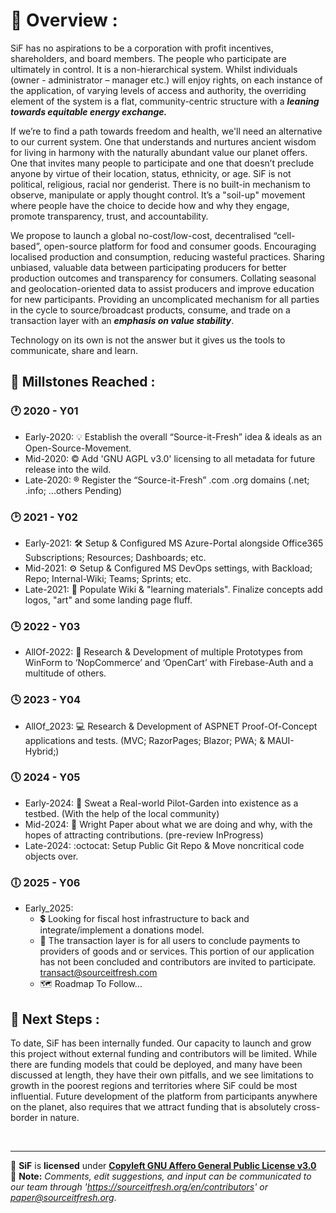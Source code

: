 <!--
**Here are some ideas to get you started:**

🙋‍♀️ A short introduction - what is your organization all about?
🌈 Contribution guidelines - how can the community get involved?
👩‍💻 Useful resources - where can the community find your docs? Is there anything else the community should know?
🍿 Fun facts - what does your team eat for breakfast?
🧙 Remember, you can do mighty things with the power of [Markdown](https://docs.github.com/github/writing-on-github/getting-started-with-writing-and-formatting-on-github/basic-writing-and-formatting-syntax)
-->

# :ledger: Overview : 
SiF has no aspirations to be a corporation with profit incentives, shareholders, and board members. The people who participate are ultimately in control. It is a non-hierarchical system. Whilst individuals (owner - administrator – manager etc.) will enjoy rights, on each instance of the application, of varying levels of access and authority, the overriding element of the system is a flat, community-centric structure with a _**leaning towards equitable energy exchange.**_

If we’re to find a path towards freedom and health, we'll need an alternative to our current system. One that understands and nurtures ancient wisdom for living in harmony with the naturally abundant value our planet offers. One that invites many people to participate and one that doesn’t preclude anyone by virtue of their location, status, ethnicity, or age. SiF is not political, religious, racial nor genderist. There is no built-in mechanism to observe, manipulate or apply thought control. It’s a "soil-up" movement where people have the choice to decide how and why they engage, promote transparency, trust, and accountability. 

We propose to launch a global no-cost/low-cost, decentralised “cell-based”, open-source platform for food and consumer goods. Encouraging localised production and consumption, reducing wasteful practices. Sharing unbiased, valuable data between participating producers for better production outcomes and transparency for consumers. Collating seasonal and geolocation-oriented data to assist producers and improve education for new participants. Providing an uncomplicated mechanism for all parties in the cycle to source/broadcast products, consume, and trade on a transaction layer with an **_emphasis on value stability_**.

Technology on its own is not the answer but it gives us the tools to communicate, share and learn. 

## :triangular_flag_on_post: Millstones Reached : 
### :clock1: 2020 - Y01 
- Early-2020: :bulb: Establish the overall “Source-it-Fresh” idea & ideals as an Open-Source-Movement.
- Mid-2020: :copyright: Add 'GNU AGPL v3.0' licensing to all metadata for future release into the wild.
- Late-2020: :registered: Register the “Source-it-Fresh” .com .org domains (.net; .info; ...others Pending)

### :clock2: 2021 - Y02
- Early-2021: :hammer_and_wrench: Setup & Configured MS Azure-Portal alongside Office365 Subscriptions; Resources; Dashboards; etc.
- Mid-2021: :gear: Setup & Configured MS DevOps settings, with Backload; Repo; Internal-Wiki; Teams; Sprints; etc.
- Late-2021: :art: Populate Wiki & "learning materials". Finalize concepts add logos, "art" and some landing page fluff.

### :clock3: 2022 - Y03
* AllOf-2022: :triangular_ruler: Research & Development of multiple Prototypes from WinForm to ‘NopCommerce’ and ‘OpenCart’ with Firebase-Auth and a multitude of others.

### :clock4: 2023 - Y04
* AllOf_2023: :computer: Research & Development of ASPNET Proof-Of-Concept applications and tests. (MVC; RazorPages; Blazor; PWA; & MAUI-Hybrid;)

### :clock5: 2024 - Y05
- Early-2024: :seedling: Sweat a Real-world Pilot-Garden into existence as a testbed. (With the help of the local community)
- Mid-2024: :newspaper: Wright Paper about what we are doing and why, with the hopes of attracting contributions. (pre-review InProgress)
- Late-2024: :octocat: Setup Public Git Repo & Move noncritical code objects over.

### :clock6: 2025 - Y06
* Early_2025:
  - :heavy_dollar_sign: Looking for fiscal host infrastructure to back and integrate/implement a donations model.
  - :open_book: The transaction layer is for all users to conclude payments to providers of goods and or services. This portion of our application has not been concluded and contributors are invited to participate. transact@sourceitfresh.com
  - :world_map: Roadmap To Follow...

## :sunrise: Next Steps : 
To date, SiF has been internally funded. Our capacity to launch and grow this project without external funding and contributors will be limited. While there are funding models that could be deployed, and many have been discussed at length, they have their own pitfalls, and we see limitations to growth in the poorest regions and territories where SiF could be most influential.
Future development of the platform from participants anywhere on the planet, also requires that we attract funding that is absolutely cross-border in nature.

<br>

---

:scroll: **SiF** is **licensed** under [**Copyleft GNU Affero General Public License v3.0**](https://www.gnu.org/licenses/agpl-3.0.en.html) <br>
:email: **Note:** _Comments, edit suggestions, and input can be communicated to our team through 'https://sourceitfresh.org/en/contributors' or_ [_paper@sourceitfresh.org_](mailto:paper@sourceitfresh.org?subject=SIF%20Paper%20Feedback).
